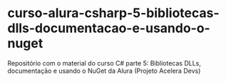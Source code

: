# curso-alura-csharp-5-bibliotecas-dlls-documentacao-e-usando-o-nuget
Repositório com o material do curso C# parte 5: Bibliotecas DLLs, documentação e usando o NuGet da Alura (Projeto Acelera Devs)
